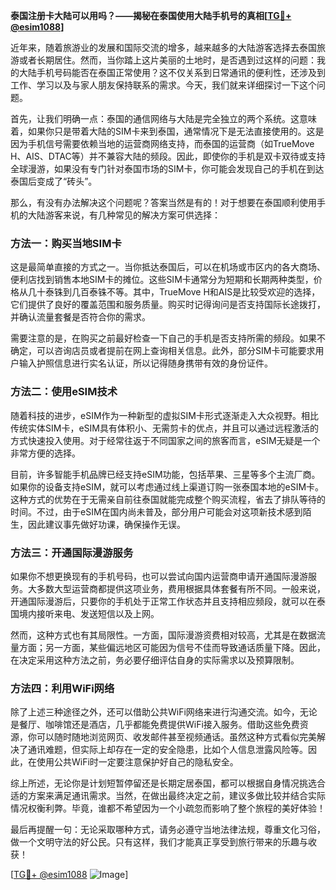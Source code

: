 **泰国注册卡大陆可以用吗？——揭秘在泰国使用大陆手机号的真相[[TG💪+ @esim1088](https://t.me/s/esim1088)]**

近年来，随着旅游业的发展和国际交流的增多，越来越多的大陆游客选择去泰国旅游或者长期居住。然而，当你踏上这片美丽的土地时，是否遇到过这样的问题：我的大陆手机号码能否在泰国正常使用？这不仅关系到日常通讯的便利性，还涉及到工作、学习以及与家人朋友保持联系的需求。今天，我们就来详细探讨一下这个问题。

首先，让我们明确一点：泰国的通信网络与大陆是完全独立的两个系统。这意味着，如果你只是带着大陆的SIM卡来到泰国，通常情况下是无法直接使用的。这是因为手机信号需要依赖当地的运营商网络支持，而泰国的运营商（如TrueMove H、AIS、DTAC等）并不兼容大陆的频段。因此，即使你的手机是双卡双待或支持全球漫游，如果没有专门针对泰国市场的SIM卡，你可能会发现自己的手机在到达泰国后变成了“砖头”。

那么，有没有办法解决这个问题呢？答案当然是有的！对于想要在泰国顺利使用手机的大陆游客来说，有几种常见的解决方案可供选择：

### 方法一：购买当地SIM卡

这是最简单直接的方式之一。当你抵达泰国后，可以在机场或市区内的各大商场、便利店找到销售本地SIM卡的摊位。这些SIM卡通常分为短期和长期两种类型，价格从几十泰铢到几百泰铢不等。其中，TrueMove H和AIS是比较受欢迎的选择，它们提供了良好的覆盖范围和服务质量。购买时记得询问是否支持国际长途拨打，并确认流量套餐是否符合你的需求。

需要注意的是，在购买之前最好检查一下自己的手机是否支持所需的频段。如果不确定，可以咨询店员或者提前在网上查询相关信息。此外，部分SIM卡可能要求用户输入护照信息进行实名认证，所以记得随身携带有效的身份证件。

### 方法二：使用eSIM技术

随着科技的进步，eSIM作为一种新型的虚拟SIM卡形式逐渐走入大众视野。相比传统实体SIM卡，eSIM具有体积小、无需剪卡的优点，并且可以通过远程激活的方式快速投入使用。对于经常往返于不同国家之间的旅客而言，eSIM无疑是一个非常方便的选择。

目前，许多智能手机品牌已经支持eSIM功能，包括苹果、三星等多个主流厂商。如果你的设备支持eSIM，就可以考虑通过线上渠道订购一张泰国本地的eSIM卡。这种方式的优势在于无需亲自前往泰国就能完成整个购买流程，省去了排队等待的时间。不过，由于eSIM在国内尚未普及，部分用户可能会对这项新技术感到陌生，因此建议事先做好功课，确保操作无误。

### 方法三：开通国际漫游服务

如果你不想更换现有的手机号码，也可以尝试向国内运营商申请开通国际漫游服务。大多数大型运营商都提供这项业务，费用根据具体套餐有所不同。一般来说，开通国际漫游后，只要你的手机处于正常工作状态并且支持相应频段，就可以在泰国境内接听来电、发送短信以及上网。

然而，这种方式也有其局限性。一方面，国际漫游资费相对较高，尤其是在数据流量方面；另一方面，某些偏远地区可能因为信号不佳而导致通话质量下降。因此，在决定采用这种方法之前，务必要仔细评估自身的实际需求以及预算限制。

### 方法四：利用WiFi网络

除了上述三种途径之外，还可以借助公共WiFi网络来进行沟通交流。如今，无论是餐厅、咖啡馆还是酒店，几乎都能免费提供WiFi接入服务。借助这些免费资源，你可以随时随地浏览网页、收发邮件甚至视频通话。虽然这种方式看似完美解决了通讯难题，但实际上却存在一定的安全隐患，比如个人信息泄露风险等。因此，在使用公共WiFi时一定要注意保护好自己的隐私安全。

综上所述，无论你是计划短暂停留还是长期定居泰国，都可以根据自身情况挑选合适的方案来满足通讯需求。当然，在做出最终决定之前，建议多做比较并结合实际情况权衡利弊。毕竟，谁都不希望因为一个小疏忽而影响了整个旅程的美好体验！

最后再提醒一句：无论采取哪种方式，请务必遵守当地法律法规，尊重文化习俗，做一个文明守法的好公民。只有这样，我们才能真正享受到旅行带来的乐趣与收获！

[[TG💪+ @esim1088](https://t.me/s/esim1088) ![Image](https://i.postimg.cc/4NQfJmqS/Snipaste-2025-05-13-00-14-12.png)]